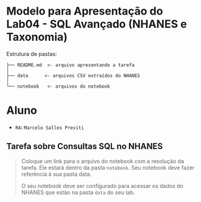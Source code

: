# Modelo para Apresentação do Lab04 - SQL Avançado (NHANES e Taxonomia)

Estrutura de pastas:

~~~
├── README.md  <- arquivo apresentando a tarefa
│
├── data      <- arquivos CSV extraídos do NHANES
│
└── notebook   <- arquivos do notebook
~~~

# Aluno
* `RA`: `Marcelo Salles Previti`

## Tarefa sobre Consultas SQL no NHANES

> Coloque um link para o arquivo do notebook com a resolução da tarefa. Ele estará dentro da pasta `notebook`. Seu notebook deve fazer referência à sua pasta data.
>
> O seu notebook deve ser configurado para acessar os dados do NHANES que estão na pasta `data` do seu lab.
